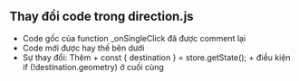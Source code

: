 ## Thay đổi code trong direction.js
- Code gốc của function _onSingleClick đã được comment lại
- Code mới được hay thế bên dưới
- Sự thay đổi: Thêm + const { destination } = store.getState();
                    + điều kiện if (!destination.geometry) ở cuối cùng